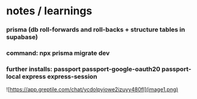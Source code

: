 # notes / learnings
### prisma (db roll-forwards and roll-backs + structure tables in supabase)
### command: npx prisma migrate dev

### further installs: passport passport-google-oauth20 passport-local express express-session
![https://app.greptile.com/chat/ycdolpyiowe2izuyy480fl](image1.png)
